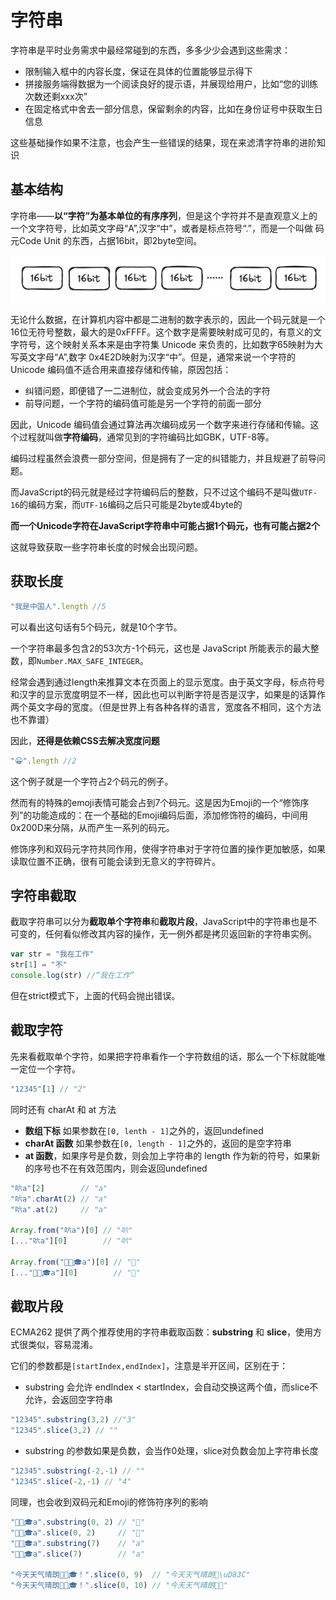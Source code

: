 # 字符串
字符串是平时业务需求中最经常碰到的东西，多多少少会遇到这些需求：
- 限制输入框中的内容长度，保证在具体的位置能够显示得下
- 拼接服务端得数据为一个阅读良好的提示语，并展现给用户，比如“您的训练次数还剩xxx次”
- 在固定格式中舍去一部分信息，保留剩余的内容，比如在身份证号中获取生日信息

这些基础操作如果不注意，也会产生一些错误的结果，现在来滤清字符串的进阶知识

## 基本结构
字符串——**以“字符”为基本单位的有序序列**，但是这个字符并不是直观意义上的一个文字符号，比如英文字母“A”,汉字“中”，或者是标点符号“.”，而是一个叫做 码元Code Unit 的东西，占据16bit，即2byte空间。

![字符串码元](./assets/字符串码元.png)

无论什么数据，在计算机内容中都是二进制的数字表示的，因此一个码元就是一个16位无符号整数，最大的是0xFFFF。这个数字是需要映射成可见的，有意义的文字符号，这个映射关系本来是由字符集 Unicode 来负责的，比如数字65映射为大写英文字母“A”,数字 0x4E2D映射为汉字“中”。但是，通常来说一个字符的 Unicode 编码值不适合用来直接存储和传输，原因包括：

- 纠错问题，即便错了一二进制位，就会变成另外一个合法的字符
- 前导问题，一个字符的编码值可能是另一个字符的前面一部分

因此，Unicode 编码值会通过算法再次编码成另一个数字来进行存储和传输。这个过程就叫做**字符编码**，通常见到的字符编码比如GBK，UTF-8等。

编码过程虽然会浪费一部分空间，但是拥有了一定的纠错能力，并且规避了前导问题。

而JavaScript的码元就是经过字符编码后的整数，只不过这个编码不是叫做`UTF-16`的编码方案，而`UTF-16`编码之后只可能是2byte或4byte的

**而一个Unicode字符在JavaScript字符串中可能占据1个码元，也有可能占据2个**

这就导致获取一些字符串长度的时候会出现问题。

## 获取长度
```js
"我是中国人".length //5
```
可以看出这句话有5个码元，就是10个字节。

一个字符串最多包含2的53次方-1个码元，这也是 JavaScript 所能表示的最大整数，即`Number.MAX_SAFE_INTEGER`。

经常会遇到通过length来推算文本在页面上的显示宽度。由于英文字母，标点符号和汉字的显示宽度明显不一样，因此也可以判断字符是否是汉字，如果是的话算作两个英文字母的宽度。（但是世界上有各种各样的语言，宽度各不相同，这个方法也不靠谱）

因此，**还得是依赖CSS去解决宽度问题**

```js
"😀".length //2
```
这个例子就是一个字符占2个码元的例子。

然而有的特殊的emoji表情可能会占到7个码元。这是因为Emoji的一个“修饰序列”的功能造成的：在一个基础的Emoji编码后面，添加修饰符的编码，中间用0x200D来分隔，从而产生一系列的码元。

修饰序列和双码元字符共同作用，使得字符串对于字符位置的操作更加敏感，如果读取位置不正确，很有可能会读到无意义的字符碎片。

## 字符串截取
截取字符串可以分为**截取单个字符串**和**截取片段**，JavaScript中的字符串也是不可变的，任何看似修改其内容的操作，无一例外都是拷贝返回新的字符串实例。
```js
var str = "我在工作"
str[1] = "不"
console.log(str) //“我在工作”
```
但在strict模式下，上面的代码会抛出错误。

## 截取字符
先来看截取单个字符，如果把字符串看作一个字符数组的话，那么一个下标就能唯一定位一个字符。
```js
"12345"[1] // "2"
```
同时还有 charAt 和 at 方法

- **数组下标** 如果参数在`[0, lenth - 1]`之外的，返回undefined
- **charAt 函数** 如果参数在`[0, length - 1]`之外的，返回的是空字符串
- **at 函数**，如果序号是负数，则会加上字符串的 length 作为新的符号，如果新的序号也不在有效范围内，则会返回undefined

```js
"𠯿a"[2]        // "a"
"𠯿a".charAt(2) // "a"
"𠯿a".at(2)     // "a"

Array.from("𠯿a")[0] // "𠯿"
[..."𠯿a"][0]        // "𠯿"

Array.from("🧑🏾🎓a")[0] // "🧑"
[..."🧑🏾🎓a"][0]        // "🧑"
```
## 截取片段
ECMA262 提供了两个推荐使用的字符串截取函数：**substring** 和 **slice**，使用方式很类似，容易混淆。

它们的参数都是`[startIndex,endIndex]`，注意是半开区间，区别在于：
- substring 会允许 endIndex < startIndex，会自动交换这两个值，而slice不允许，会返回空字符串
```js
"12345".substring(3,2) //"3"
"12345".slice(3,2) // ""
```

- substring 的参数如果是负数，会当作0处理，slice对负数会加上字符串长度
```js
"12345".substring(-2,-1) // ""
"12345".slice(-2,-1) // "4"
```
同理，也会收到双码元和Emoji的修饰符序列的影响
```js
"🧑🏾🎓a".substring(0, 2) // "🧑"
"🧑🏾🎓a".slice(0, 2)     // "🧑"
"🧑🏾🎓a".substring(7)    // "a"
"🧑🏾🎓a".slice(7)        // "a"

"今天天气晴朗🧑🏾🎓！".slice(0, 9)  // "今天天气晴朗🧑\uD83C"
"今天天气晴朗🧑🏾🎓！".slice(0, 10) // "今天天气晴朗🧑🏾"
```